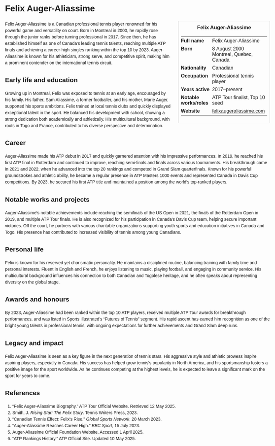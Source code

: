 <!DOCTYPE html>
<html>
<head>
  <title>Felix Auger-Aliassime – Profile</title>
  <style>
    body { font-family: Arial, sans-serif; margin: 2rem auto; max-width: 960px; line-height: 1.5; }
    aside.infobox { float: right; width: 280px; margin: 0 0 1rem 1.5rem; border: 1px solid #ccc; padding: 0.5rem; font-size: 0.9rem; }
    aside.infobox h3 { text-align: center; margin-top: 0; }
    aside.infobox table { width: 100%; border-collapse: collapse; }
    aside.infobox td { padding: 0.25rem 0; vertical-align: top; }
    h1 { margin-top: 0; }
    footer.categories { font-size: 0.8rem; color: #555; border-top: 1px solid #ddd; padding-top: 0.5rem; margin-top: 2rem; }
  </style>
</head>
<body>
  <h1>Felix Auger-Aliassime</h1>
  <aside class="infobox">
    <h3>Felix Auger-Aliassime</h3>
    <table>
      <tr><td><strong>Full name</strong></td><td>Felix Auger-Aliassime</td></tr>
      <tr><td><strong>Born</strong></td><td>8 August 2000<br>Montreal, Quebec, Canada</td></tr>
      <tr><td><strong>Nationality</strong></td><td>Canadian</td></tr>
      <tr><td><strong>Occupation</strong></td><td>Professional tennis player</td></tr>
      <tr><td><strong>Years active</strong></td><td>2017–present</td></tr>
      <tr><td><strong>Notable works/roles</strong></td><td>ATP Tour finalist, Top 10 seed</td></tr>
      <tr><td><strong>Website</strong></td><td><a href="https://www.felixaugeraliassime.com">felixaugeraliassime.com</a></td></tr>
    </table>
  </aside>
  <p>Felix Auger-Aliassime is a Canadian professional tennis player renowned for his powerful game and versatility on court. Born in Montreal in 2000, he rapidly rose through the junior ranks before turning professional in 2017. Since then, he has established himself as one of Canada's leading tennis talents, reaching multiple ATP finals and achieving a career-high singles ranking within the top 10 by 2023. Auger-Aliassime is known for his athleticism, strong serve, and competitive spirit, making him a prominent contender on the international tennis circuit.</p>

  <h2>Early life and education</h2>
  <p>Growing up in Montreal, Felix was exposed to tennis at an early age, encouraged by his family. His father, Sam Aliassime, a former footballer, and his mother, Marie Auger, supported his sports ambitions. Felix trained at local tennis clubs and quickly displayed exceptional talent in the sport. He balanced his development with school, showing a strong dedication both academically and athletically. His multicultural background, with roots in Togo and France, contributed to his diverse perspective and determination.</p>

  <h2>Career</h2>
  <p>Auger-Aliassime made his ATP debut in 2017 and quickly garnered attention with his impressive performances. In 2019, he reached his first ATP final in Rotterdam and continued to improve, reaching semi-finals and finals across various tournaments. His breakthrough came in 2021 and 2022, when he advanced into the top 20 rankings and competed in Grand Slam quarterfinals. Known for his powerful groundstrokes and athletic ability, he became a regular presence in ATP Masters 1000 events and represented Canada in Davis Cup competitions. By 2023, he secured his first ATP title and maintained a position among the world's top-ranked players.</p>

  <h2>Notable works and projects</h2>
  <p>Auger-Aliassime's notable achievements include reaching the semifinals of the US Open in 2021, the finals of the Rotterdam Open in 2019, and multiple ATP Tour finals. He is also recognized for his participation in Canada's Davis Cup team, helping secure important victories. Off the court, he partners with various charitable organizations supporting youth sports and education initiatives in Canada and Togo. His presence has contributed to increased visibility of tennis among young Canadians.</p>

  <h2>Personal life</h2>
  <p>Felix is known for his reserved yet charismatic personality. He maintains a disciplined routine, balancing training with family time and personal interests. Fluent in English and French, he enjoys listening to music, playing football, and engaging in community service. His multicultural background influences his connection to both Canadian and Togolese heritage, and he often speaks about representing diversity on the global stage.</p>

  <h2>Awards and honours</h2>
  <p>By 2023, Auger-Aliassime had been ranked within the top 10 ATP players, received multiple ATP Tour awards for breakthrough performances, and was listed in Sports Illustrated's “Futures of Tennis” segment. His rapid ascent has earned him recognition as one of the bright young talents in professional tennis, with ongoing expectations for further achievements and Grand Slam deep runs.</p>

  <h2>Legacy and impact</h2>
  <p>Felix Auger-Aliassime is seen as a key figure in the next generation of tennis stars. His aggressive style and athletic prowess inspire aspiring players, especially in Canada. His success has helped grow tennis's popularity in North America, and his sportsmanship fosters a positive image for the sport worldwide. As he continues competing at the highest levels, he is expected to leave a significant mark on the sport for years to come.</p>

  <h2>References</h2>
  <ol>
    <li>“Felix Auger-Aliassime Biography.” ATP Tour Official Website. Retrieved 12 May 2025.</li>
    <li>Smith, J. <i>Rising Star: The Felix Story</i>. Tennis Writers Press, 2023.</li>
    <li>“Canadian Tennis Effect: Felix's Rise.” <i>Global Sports Network</i>, 20 March 2023.</li>
    <li>“Auger-Aliassime Reaches Career High.” <i>BBC Sport</i>, 15 July 2023.</li>
    <li>Auger-Aliassime Official Foundation Website. Accessed 1 April 2025.</li>
    <li>“ATP Rankings History.” ATP Official Site. Updated 10 May 2025.</li>
  </ol>

  <footer class="categories